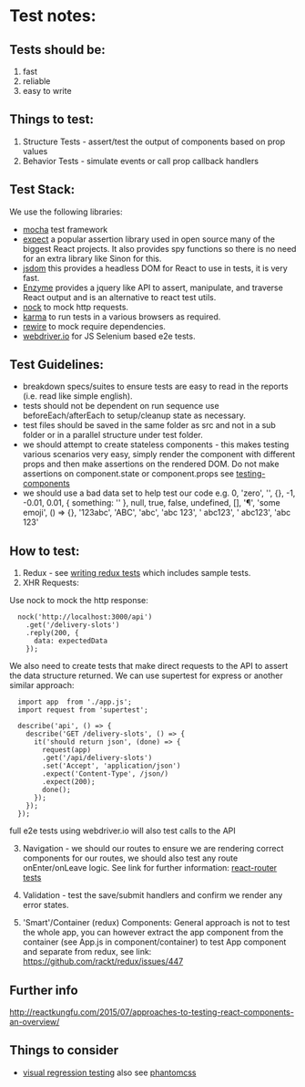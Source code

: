 # Test notes:

## Tests should be:
1. fast
2. reliable
3. easy to write

## Things to test:
1. Structure Tests - assert/test the output of components based on prop values
2. Behavior Tests - simulate events or call prop callback handlers

## Test Stack:
We use the following libraries:

* [mocha](https://github.com/mochajs/mocha) test framework
* [expect](https://github.com/mjackson/expect) a popular assertion library used in open source many of the biggest React projects. It also provides spy functions so there is no need for an extra library like Sinon for this.
* [jsdom](https://github.com/tmpvar/jsdom) this provides a headless DOM for React to use in tests, it is very fast.
* [Enzyme](https://github.com/airbnb/enzyme) provides a jquery like API to assert, manipulate, and traverse React output and is an alternative to react test utils.
* [nock](https://github.com/pgte/nock) to mock http requests.
* [karma](https://github.com/karma-runner/karma) to run tests in a various browsers as required.
* [rewire](https://github.com/jhnns/rewire) to mock require dependencies.
* [webdriver.io](https://github.com/webdriverio/webdriverio/) for JS Selenium based e2e tests.

## Test Guidelines:
* breakdown specs/suites to ensure tests are easy to read in the reports (i.e. read like simple english).
* tests should not be dependent on run sequence use beforeEach/afterEach to setup/cleanup state as necessary.
* test files should be saved in the same folder as src and not in a sub folder or in a parallel structure under test folder.
* we should attempt to create stateless components - this makes testing various scenarios very easy, simply render the component with different props and then make assertions on the rendered DOM. Do not make assertions on component.state or component.props see [testing-components](
https://github.com/ryanflorence/react-training/blob/gh-pages/lessons/02-testing-components.md)
* we should use a bad data set to help test our code e.g.   0, 'zero', '', {}, -1, -0.01, 0.01, { something: '' }, null, true, false, undefined, [], '¶', 'some emoji', () => {}, '123abc', 'ABC', 'abc', 'abc 123', ' abc123', ' abc123', 'abc  123'

## How to test:
1. Redux - see [writing redux tests](http://rackt.org/redux/docs/recipes/WritingTests.html) which includes sample tests.
2. XHR Requests:

Use nock to mock the http response:

```
  nock('http://localhost:3000/api')
    .get('/delivery-slots')
    .reply(200, {
      data: expectedData
    });
```

We also need to create tests that make direct requests to the API to assert the data structure returned. We can use supertest for express or another similar approach:

```
  import app  from './app.js';
  import request from 'supertest';

  describe('api', () => {
    describe('GET /delivery-slots', () => {
      it('should return json', (done) => {
        request(app)
        .get('/api/delivery-slots')
        .set('Accept', 'application/json')
        .expect('Content-Type', /json/)
        .expect(200);
        done();
      });
    });
  });
```

full e2e tests using webdriver.io will also test calls to the API

3. Navigation  - we should our routes to ensure we are rendering correct components for our routes, we should also test any route onEnter/onLeave logic. See link for further information:
[react-router tests](https://github.com/rackt/react-router/tree/master/modules/__tests__)

4. Validation - test the save/submit handlers and confirm we render any error states.

5. 'Smart'/Container (redux) Components:
General approach is not to test the whole app, you can however extract the app component from the container (see App.js in component/container) to test App component and separate from redux, see link: https://github.com/rackt/redux/issues/447

## Further info
http://reactkungfu.com/2015/07/approaches-to-testing-react-components-an-overview/

## Things to consider
* [visual regression testing](http://www.rightmove.co.uk/dev/blog/visual-regression-automation/) also see [phantomcss](https://css-tricks.com/visual-regression-testing-with-phantomcss/)
